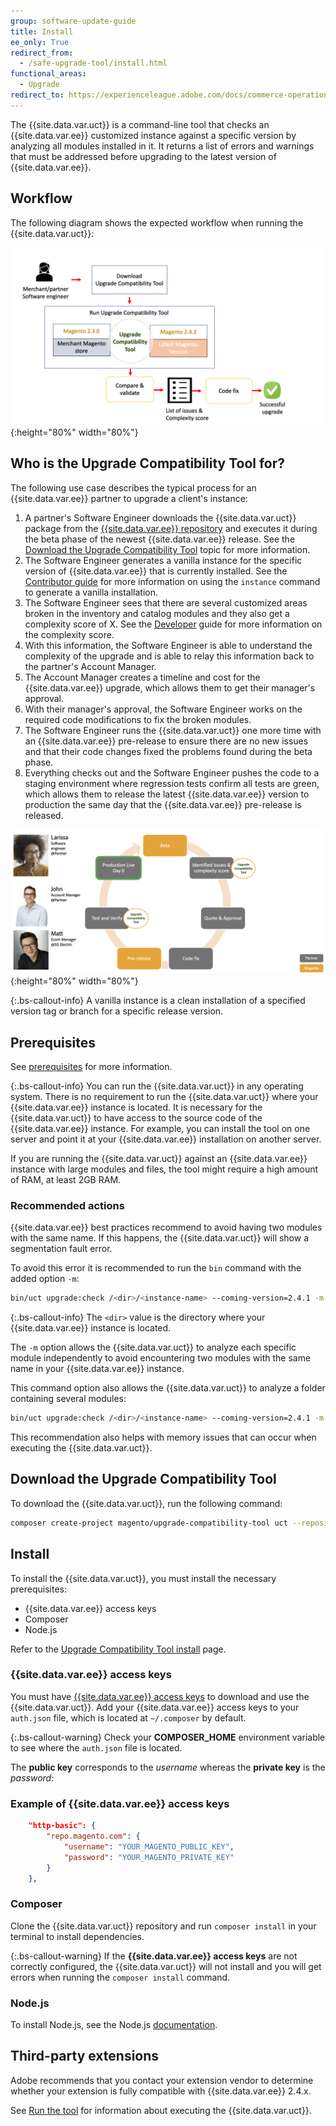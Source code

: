 ```yaml
---
group: software-update-guide
title: Install
ee_only: True
redirect_from:
  - /safe-upgrade-tool/install.html
functional_areas:
  - Upgrade
redirect_to: https://experienceleague.adobe.com/docs/commerce-operations/upgrade-guide/upgrade-compatibility-tool/install.html
---
```


The {{site.data.var.uct}} is a command-line tool that checks an {{site.data.var.ee}} customized instance against a specific version by analyzing all modules installed in it. It returns a list of errors and warnings that must be addressed before upgrading to the latest version of {{site.data.var.ee}}.

## Workflow

The following diagram shows the expected workflow when running the {{site.data.var.uct}}:

![Upgrade Compatibility Tool Diagram](img/mvp-diagram-v3.png){:height="80%" width="80%"}

## Who is the Upgrade Compatibility Tool for?

The following use case describes the typical process for an {{site.data.var.ee}} partner to upgrade a client's instance:

1. A partner's Software Engineer downloads the {{site.data.var.uct}} package from the [{{site.data.var.ee}} repository](https://repo.magento.com/) and executes it during the beta phase of the newest {{site.data.var.ee}} release. See the [Download the Upgrade Compatibility Tool](https://experienceleague.adobe.com/docs/commerce-operations/upgrade-guide/upgrade-compatibility-tool/install.html#download-the-upgrade-compatibility-tool) topic for more information.
1. The Software Engineer generates a vanilla instance for the specific version of {{site.data.var.ee}} that is currently installed. See the [Contributor guide]({{site.baseurl}}/contributor-guide/contributing.html#vanilla-pr) for more information on using the `instance` command to generate a vanilla installation.
1. The Software Engineer sees that there are several customized areas broken in the inventory and catalog modules and they also get a complexity score of X. See the [Developer](https://experienceleague.adobe.com/docs/commerce-operations/upgrade-guide/upgrade-compatibility-tool/developer.html) guide for more information on the complexity score.
1. With this information, the Software Engineer is able to understand the complexity of the upgrade and is able to relay this information back to the partner's Account Manager.
1. The Account Manager creates a timeline and cost for the {{site.data.var.ee}} upgrade, which allows them to get their manager's approval.
1. With their manager's approval, the Software Engineer works on the required code modifications to fix the broken modules.
1. The Software Engineer runs the {{site.data.var.uct}} one more time with an {{site.data.var.ee}} pre-release to ensure there are no new issues and that their code changes fixed the problems found during the beta phase.
1. Everything checks out and the Software Engineer pushes the code to a staging environment where regression tests confirm all tests are green, which allows them to release the latest {{site.data.var.ee}} version to production the same day that the {{site.data.var.ee}} pre-release is released.

![Upgrade Compatibility Tool audience](img/audience-uct-v3.png){:height="80%" width="80%"}

{:.bs-callout-info}
A vanilla instance is a clean installation of a specified version tag or branch for a specific release version.

## Prerequisites

See [prerequisites](https://experienceleague.adobe.com/docs/commerce-operations/upgrade-guide/upgrade-compatibility-tool/prerequisites.html) for more information.

{:.bs-callout-info}
You can run the {{site.data.var.uct}} in any operating system. There is no requirement to run the {{site.data.var.uct}} where your {{site.data.var.ee}} instance is located. It is necessary for the {{site.data.var.uct}} to have access to the source code of the {{site.data.var.ee}} instance. For example, you can install the tool on one server and point it at your {{site.data.var.ee}} installation on another server.

If you are running the {{site.data.var.uct}} against an {{site.data.var.ee}} instance with large modules and files, the tool might require a high amount of RAM, at least 2GB RAM.

### Recommended actions

{{site.data.var.ee}} best practices recommend to avoid having two modules with the same name. If this happens, the {{site.data.var.uct}} will show a segmentation fault error.

To avoid this error it is recommended to run the `bin` command with the added option `-m`:

```bash
bin/uct upgrade:check /<dir>/<instance-name> --coming-version=2.4.1 -m /vendor/<vendor-name>/<module-name>
```

{:.bs-callout-info}
The `<dir>` value is the directory where your {{site.data.var.ee}} instance is located.

The `-m` option allows the {{site.data.var.uct}} to analyze each specific module independently to avoid encountering two modules with the same name in your {{site.data.var.ee}} instance.

This command option also allows the {{site.data.var.uct}} to analyze a folder containing several modules:

```bash
bin/uct upgrade:check /<dir>/<instance-name> --coming-version=2.4.1 -m /vendor/<vendor-name>/
```

This recommendation also helps with memory issues that can occur when executing the {{site.data.var.uct}}.

## Download the Upgrade Compatibility Tool

To download the {{site.data.var.uct}}, run the following command:

```bash
composer create-project magento/upgrade-compatibility-tool uct --repository https://repo.magento.com
```

## Install

To install the {{site.data.var.uct}}, you must install the necessary prerequisites:

*  {{site.data.var.ee}} access keys
*  Composer
*  Node.js

Refer to the [Upgrade Compatibility Tool install](https://experienceleague.adobe.com/docs/commerce-operations/upgrade-guide/upgrade-compatibility-tool/install.html#install) page.

### {{site.data.var.ee}} access keys

You must have [{{site.data.var.ee}} access keys]({{site.baseurl}}/marketplace/sellers/profile-information.html#access-keys) to download and use the {{site.data.var.uct}}. Add your {{site.data.var.ee}} access keys to your `auth.json` file, which is located at `~/.composer` by default.

{:.bs-callout-warning}
Check your **COMPOSER_HOME** environment variable to see where the `auth.json` file is located.

The **public key** corresponds to the _username_ whereas the **private key** is the _password_:

### Example of {{site.data.var.ee}} access keys

```json
    "http-basic": {
        "repo.magento.com": {
            "username": "YOUR_MAGENTO_PUBLIC_KEY",
            "password": "YOUR_MAGENTO_PRIVATE_KEY"
        }
    },
```

### Composer

Clone the {{site.data.var.uct}} repository and run `composer install` in your terminal to install dependencies.

{:.bs-callout-warning}
If the **{{site.data.var.ee}} access keys** are not correctly configured, the {{site.data.var.uct}} will not install and you will get errors when running the `composer install` command.

### Node.js

To install Node.js, see the Node.js [documentation](https://nodejs.dev/learn/how-to-install-nodejs).

## Third-party extensions

Adobe recommends that you contact your extension vendor to determine whether your extension is fully compatible with {{site.data.var.ee}} 2.4.x.

See [Run the tool](https://experienceleague.adobe.com/docs/commerce-operations/upgrade-guide/upgrade-compatibility-tool/run.html) for information about executing the {{site.data.var.uct}}.
